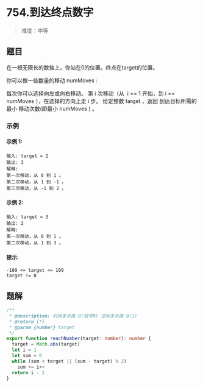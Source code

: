 # 754.到达终点数字

> 难度：中等

## 题目

在一根无限长的数轴上，你站在0的位置。终点在target的位置。

你可以做一些数量的移动 numMoves :

每次你可以选择向左或向右移动。
第 i 次移动（从  i == 1 开始，到 i == numMoves ），在选择的方向上走 i 步。
给定整数 target ，返回 到达目标所需的 最小 移动次数(即最小 numMoves ) 。

### 示例

#### 示例 1:

```
输入: target = 2
输出: 3
解释:
第一次移动，从 0 到 1 。
第二次移动，从 1 到 -1 。
第三次移动，从 -1 到 2 。
```

#### 示例 2:

```
输入: target = 3
输出: 2
解释:
第一次移动，从 0 到 1 。
第二次移动，从 1 到 3 。
```

#### 提示:

```
-109 <= target <= 109
target != 0
```

## 题解

```ts
/**
 * @description: 时间复杂度 O(根号N) 空间复杂度 O(1)
 * @return {*}
 * @param {number} target
 */
export function reachNumber(target: number): number {
  target = Math.abs(target)
  let i = 1
  let sum = 0
  while (sum < target || (sum - target) % 2)
    sum += i++
  return i - 1
}
```

